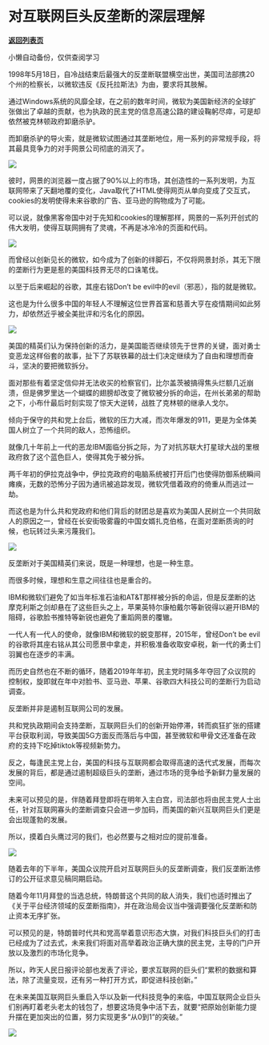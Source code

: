 # 对互联网巨头反垄断的深层理解

[**返回列表页**](/gzh/政事堂2019)

小懒自动备份，仅供查阅学习

1998年5月18日，自冷战结束后最强大的反垄断联盟横空出世，美国司法部携20个州的检察长，以微软违反《反托拉斯法》为由，要求将其肢解。  

  

通过Windows系统的风靡全球，在之前的数年时间，微软为美国新经济的全球扩张做出了卓越的贡献，也为执政的民主党的信息高速公路的建设鞠躬尽瘁，可是却依然被克林顿政府卸磨杀驴。

  

而卸磨杀驴的导火索，就是微软试图通过其垄断地位，用一系列的非常规手段，将其最具竞争力的对手网景公司彻底的消灭了。

  

![](https://mmbiz.qpic.cn/mmbiz_jpg/rxhS23yu8cPS5gYGFH4vR3NCEunaYz04ibSEmdznOqibz5xdWdllgXLz5HmX7qEVP5htpQtwaoUDlaB2WibkI343Q/640?wx_fmt=jpeg)

  

彼时，网景的浏览器一度占据了90%以上的市场，其创造性的一系列发明，为互联网带来了天翻地覆的变化，Java取代了HTML使得网页从单向变成了交互式，cookies的发明使得未来谷歌的广告、亚马逊的购物成为了可能。

  

可以说，就像黑客帝国中对于先知和cookies的理解那样，网景的一系列开创式的伟大发明，使得互联网拥有了灵魂，不再是冰冷冷的页面和代码。

  

![](https://mmbiz.qpic.cn/mmbiz_jpg/rxhS23yu8cPS5gYGFH4vR3NCEunaYz043znXoxsrd1U2uZYLvKLopVunxECDxQTnA89qyyTOHpHlrJYfGqAT6g/640?wx_fmt=jpeg)

  

而曾经以创新见长的微软，如今成为了创新的绊脚石，不仅将网景封杀，其无下限的垄断行为更是惹的美国科技界无尽的口诛笔伐。

  

以至于后来崛起的谷歌，其座右铭Don’t be evil中的evil（邪恶），指的就是微软。

  

这也是为什么很多中国的年轻人不理解这位世界首富和慈善大亨在疫情期间如此努力，却依然近乎被全美批评和污名化的原因。

  

![](https://mmbiz.qpic.cn/mmbiz_png/rxhS23yu8cPS5gYGFH4vR3NCEunaYz04skSFGr3cLDCGIrqeiafh2YUiavBB7lFgFmEp33qiabWMAxuibB4jickHM8g/640?wx_fmt=png)

  

美国的精英们认为保持创新的活力，是美国能否继续领先于世界的关键，面对勇士变恶龙这样俗套的故事，扯下了苏联铁幕的战士们决定继续为了自由和理想而奋斗，坚决的要把微软拆分。  

  

面对那些有着坚定信仰并无法收买的检察官们，比尔盖茨被搞得焦头烂额几近崩溃，但是佛罗里达一个蝴蝶的翅膀却改变了微软被分拆的命运，在州长弟弟的帮助之下，小布什最后时刻实现了惊天大逆转，战胜了克林顿的继承人戈尔。

  

倾向于保守的共和党上台后，微软的压力大减，而次年爆发的911，更是为全体美国人树立了一个共同的敌人，恐怖组织。  

  

就像几十年前上一代的恶龙IBM面临分拆之际，为了对抗苏联大打星球大战的里根政府救了这个蓝色巨人，使得其免于被分拆。

  

两千年初的伊拉克战争中，伊拉克政府的电脑系统被打开后门也使得防御系统瞬间瘫痪，无数的恐怖分子因为通讯被追踪发现，微软凭借着政府的倚重从而逃过一劫。

  

而这也是为什么共和党政府和他们背后的财团总是喜欢为美国人民树立一个共同敌人的原因之一，曾经在长安街吸雾霾的中国女婿扎克伯格，在面对垄断质询的时候，也玩转过头来污蔑我们。  

  

![](https://mmbiz.qpic.cn/mmbiz_jpg/rxhS23yu8cPS5gYGFH4vR3NCEunaYz04sEPOXt1MmZveYCDPuLEeEW03oKDCsqe8OEJrrgwLoYVtjBpRHwNncA/640?wx_fmt=jpeg)

  

反垄断对于美国精英们来说，既是一种理想，也是一种生意。  

  

而很多时候，理想和生意之间往往也是重合的。

  

IBM和微软们避免了如当年标准石油和AT&T那样被分拆的命运，但是反垄断的达摩克利斯之剑却悬在了这些巨头之上，苹果英特尔康柏戴尔等新锐得以避开IBM的阻碍，谷歌脸书推特等新锐也避免了重蹈网景的覆辙。

  

一代人有一代人的使命，就像IBM和微软的蜕变那样，2015年，曾经Don’t be
evil的谷歌将其座右铭从其公司愿景中拿走，并积极准备收取安卓税，新一代的勇士们羽翼也在逐步的丰满。

  

而历史自然也在不断的循环，随着2019年年初，民主党时隔多年夺回了众议院的控制权，旋即就在年中对脸书、亚马逊、苹果、谷歌四大科技公司的垄断行为启动调查。  

  

反垄断并非是遏制互联网公司的发展。

  

共和党执政期间会支持垄断，互联网巨头们的创新开始停滞，转而疯狂扩张的搭建平台获取利润，导致美国5G方面反而落后与中国，甚至微软和甲骨文还准备在政府的支持下吃掉tiktok等视频新势力。

  

反之，每逢民主党上台，美国的科技与互联网都会取得高速的迭代式发展，而每次发展的背后，都是通过遏制超级巨头的垄断，通过市场的竞争给予新鲜力量发展的空间。

  

未来可以预见的是，伴随着拜登即将在明年入主白宫，司法部也将由民主党人士出任，针对互联网寡头的垄断调查只会进一步加码，而美国的新兴互联网巨头们更是会出现蓬勃的发展。

  

所以，摸着白头鹰过河的我们，也必然要与之相对应的提前准备。

  

![](https://mmbiz.qpic.cn/mmbiz_jpg/rxhS23yu8cPS5gYGFH4vR3NCEunaYz04ag9jN46nnJxj5Wq86f5GCdZVsB5hn5qtOxns2XicDRXVxNrnfCD3QJA/640?wx_fmt=jpeg)

  

随着去年的下半年，美国众议院开启对互联网巨头的反垄断调查，我们反垄断法修订的公开征求意见稿同期启动。

  

随着今年11月拜登的当选总统，特朗普这个共同的敌人消失，我们也适时推出了《关于平台经济领域的反垄断指南》，并在政治局会议当中强调要强化反垄断和防止资本无序扩张。

  

可以预见的是，特朗普时代共和党高举着意识形态大旗，对我们科技巨头们的打击已经成为了过去式，未来我们将面对高举着政治正确大旗的民主党，主导的门户开放以及激烈的市场化竞争。  

  

所以，昨天人民日报评论部也发表了评论，要求互联网的巨头们“累积的数据和算法，除了流量变现，还有另一种打开方式，即促进科技创新。”

  

在未来美国互联网巨头重启入华以及新一代科技竞争的来临，中国互联网企业巨头们别再盯着老头老太的钱包了，想要这场竞争中活下去，就要“把原始创新能力提升摆在更加突出的位置，努力实现更多“从0到1”的突破。”

  

![](https://mmbiz.qpic.cn/mmbiz_jpg/rxhS23yu8cPp0iaKAfe0ZsWfgGcY72o9Nror8TicrtnlDsqzY7y4Kum4fM3X0FMEGlbvm9HvZUiaETSnLt4DHNLbQ/640?wx_fmt=jpeg)

